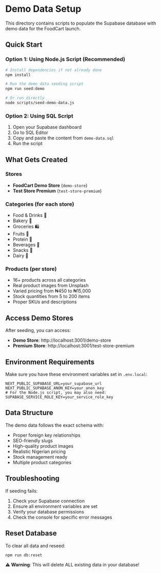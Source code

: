 # Demo Data Setup

This directory contains scripts to populate the Supabase database with demo data for the FoodCart launch.

## Quick Start

### Option 1: Using Node.js Script (Recommended)

```bash
# Install dependencies if not already done
npm install

# Run the demo data seeding script
npm run seed:demo

# Or run directly
node scripts/seed-demo-data.js
```

### Option 2: Using SQL Script

1. Open your Supabase dashboard
2. Go to SQL Editor
3. Copy and paste the content from `demo-data.sql`
4. Run the script

## What Gets Created

### Stores
- **FoodCart Demo Store** (`demo-store`)
- **Test Store Premium** (`test-store-premium`)

### Categories (for each store)
- Food & Drinks 🥤
- Bakery 🥖
- Groceries 🛍️
- Fruits 🍎
- Protein 🥩
- Beverages 🥤
- Snacks 🍿
- Dairy 🥛

### Products (per store)
- 16+ products across all categories
- Real product images from Unsplash
- Varied pricing from ₦450 to ₦15,000
- Stock quantities from 5 to 200 items
- Proper SKUs and descriptions

## Access Demo Stores

After seeding, you can access:

- **Demo Store**: http://localhost:3001/demo-store
- **Premium Store**: http://localhost:3001/test-store-premium

## Environment Requirements

Make sure you have these environment variables set in `.env.local`:

```env
NEXT_PUBLIC_SUPABASE_URL=your_supabase_url
NEXT_PUBLIC_SUPABASE_ANON_KEY=your_anon_key
# For the Node.js script, you may also need:
SUPABASE_SERVICE_ROLE_KEY=your_service_role_key
```

## Data Structure

The demo data follows the exact schema with:
- Proper foreign key relationships
- SEO-friendly slugs
- High-quality product images
- Realistic Nigerian pricing
- Stock management ready
- Multiple product categories

## Troubleshooting

If seeding fails:

1. Check your Supabase connection
2. Ensure all environment variables are set
3. Verify your database permissions
4. Check the console for specific error messages

## Reset Database

To clear all data and reseed:

```bash
npm run db:reset
```

⚠️ **Warning**: This will delete ALL existing data in your database!